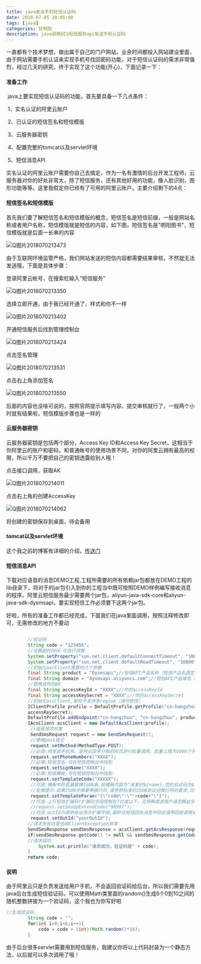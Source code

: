 ```yaml
---
title: java发送手机短信认证码
date: 2018-07-05 20:05:00 
tags: [java] 
categories: 甘明阳
description: java调用ECS短信服务api发送手机认证码
---
```


一直都有个技术梦想，做出属于自己的门户网站，业余时间都投入网站建设里面，由于网站需要手机认证来实现手机号找回密码功能，对于短信认证码的需求非常强烈，经过几天的研究，终于实现了这个功能(开心)，下面记录一下：

#### 准备工作

​    java上要实现短信认证码的功能，首先要具备一下几点条件：

​    1、实名认证的阿里云账户

​    2、已认证的短信签名和短信模版

​    3、云服务器密钥 

​    4、配置完整的tomcat以及servlet环境

​    5、短信消息API

实名认证的阿里云账户需要你自己去搞定，作为一名有激情的后台开发工程师，云服务器对你的好处非常大，除了短信服务，还有其他好用的功能，像人脸识别，图形功能等等。这里我假定你已经有了可用的阿里云账户。主要介绍剩下的4点：

#### 短信签名和短信模版

首先我们要了解短信签名和短信模版的概念，短信签名是短信前缀，一般是网站名称或者用户名称，短信模版就是短信的内容，如下图，短信签名是"明阳图书"，短信模版就是后面一长串的内容

![Q图片2018070213473](https://raw.githubusercontent.com/ganmyxh/ganmyxh.io/master/img/java_yzm_01.jpg)

由于互联网环境监管严格，我们网站发送的短信内容都需要结果审核，不然就无法发送哦，下面是具体步骤：

登录阿里云帐号，在搜索栏输入"短信服务"

![Q图片2018070213350](https://raw.githubusercontent.com/ganmyxh/ganmyxh.io/master/img/java_yzm_02.png)

选择立即开通，由于我已经开通了，样式和你不一样

![Q图片2018070213402](https://raw.githubusercontent.com/ganmyxh/ganmyxh.io/master/img/java_yzm_03.png)

开通短信服务后找到管理控制台

![Q图片2018070213424](https://raw.githubusercontent.com/ganmyxh/ganmyxh.io/master/img/java_yzm_04.png)

点击签名管理

![Q图片2018070213531](https://raw.githubusercontent.com/ganmyxh/ganmyxh.io/master/img/java_yzm_05.png)

点击右上角添加签名

![Q图片2018070213550](https://raw.githubusercontent.com/ganmyxh/ganmyxh.io/master/img/java_yzm_06.png)

后面的内容也没啥可说的，按照官网提示填写内容，提交审核就行了，一般两个小时就有结果啦，短信模版步骤也是一样的

#### 云服务器密钥

云服务器密钥是包括两个部分，Access Key ID和Access Key Secret，这相当于你阿里云的账户和密码，和普通帐号的使用场景不同，对你的阿里云拥有最高的权限，所以千万不要把自己的密钥透露给别人哦！

点击接口调用，获取AK

![Q图片2018070214011](https://raw.githubusercontent.com/ganmyxh/ganmyxh.io/master/img/java_yzm_07.png)



点击右上角的创建AccessKey

![Q图片2018070214062](https://raw.githubusercontent.com/ganmyxh/ganmyxh.io/master/img/java_yzm_07.png)



将创建的密钥保存到桌面，待会备用

#### tomcat以及servlet环境

这个我之前的博客有详细的介绍，[传送门](http://ganmyds.cn/aly_java_tomcat.html)

#### 短信消息API

下载对应语音的消息DEMO工程,工程所需要的所有依赖jar包都放在DEMO工程的lib目录下，将对于的jar包引入到你的工程当中既可按照DEMO样例编写接收消息的程序。阿里云短信服务最少需要两个jar包，aliyun-java-sdk-core和aliyun-java-sdk-dysmsapi，要实现短信工作必须要下这两个jar包。

好啦，所有的准备工作都已经完成，下面我们在java里面调用，按照注释修改即可，无需修改的地方不要动

```java

        //验证码
        String code = "123456";
    	//设置超时时间-可自行调整
    	System.setProperty("sun.net.client.defaultConnectTimeout", "10000");
    	System.setProperty("sun.net.client.defaultReadTimeout", "10000");
    	//初始化ascClient需要的几个参数
    	final String product = "Dysmsapi";//短信API产品名称（短信产品名固定，无需修改）
    	final String domain = "dysmsapi.aliyuncs.com";//短信API产品域名（接口地址固定，无需修改）
    	//替换成你的AK
    	final String accessKeyId = "XXXX";//你的accessKeyId
    	final String accessKeySecret = "XXXX";//你的accessKeySecret
    	//初始化ascClient,暂时不支持多region（请勿修改）
    	IClientProfile profile = DefaultProfile.getProfile("cn-hangzhou", accessKeyId,
    	accessKeySecret);
    	DefaultProfile.addEndpoint("cn-hangzhou", "cn-hangzhou", product, domain);
    	IAcsClient acsClient = new DefaultAcsClient(profile);
    	 //组装请求对象
    	 SendSmsRequest request = new SendSmsRequest();
    	 //使用post提交
    	 request.setMethod(MethodType.POST);
    	 //必填:待发送手机号。支持以逗号分隔的形式进行批量调用，批量上限为1000个手机号码,批量调用相对于单条调用及时性稍有延迟,验证码类型的短信推荐使用单条调用的方式；发送国际/港澳台消息时，接收号码格式为00+国际区号+号码，如“0085200000000”
    	 request.setPhoneNumbers("XXXX");
    	 //必填:短信签名-可在短信控制台中找到
    	 request.setSignName("XXXX");
    	 //必填:短信模板-可在短信控制台中找到
    	 request.setTemplateCode("XXXXX");
    	 //可选:模板中的变量替换JSON串,如模板内容为"亲爱的${name},您的验证码为${code}"时,此处的值为
    	 //友情提示:如果JSON中需要带换行符,请参照标准的JSON协议对换行符的要求,比如短信内容中包含\r\n的情况在JSON中需要表示成\\r\\n,否则会导致JSON在服务端解析失败
    	 request.setTemplateParam("{\"code\":\""+code+"\"}");
    	 //可选-上行短信扩展码(扩展码字段控制在7位或以下，无特殊需求用户请忽略此字段)
    	 //request.setSmsUpExtendCode("90997");
    	 //可选:outId为提供给业务方扩展字段,最终在短信回执消息中将此值带回给调用者
    	 request.setOutId("yourOutId");
    	//请求失败这里会抛ClientException异常
    	SendSmsResponse sendSmsResponse = acsClient.getAcsResponse(request);
    	if(sendSmsResponse.getCode() != null && sendSmsResponse.getCode().equals("OK")) {
    	//请求成功
    		System.out.println("请求成功，验证码是" + code);
    	}
    	return code;
```

#### 说明

由于阿里云只是负责发送给用户手机，不会返回验证码给后台，所以我们需要先用java后台生成短信验证码，可以使用Math类里面的random()生成6个0到10之间的随机整数拼接为一个验证码，这个我也为你写好啦

```java
//生成验证码
    	String code = "";
    	for(int i=0;i<6;i++){
    		code = code + (int)(Math.random()*10);
    	}
```

由于后台很多servlet需要用到短信服务，我建议你将以上代码封装为一个静态方法，以后就可以多次调用了哦！

